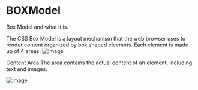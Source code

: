 # BOXModel
Box Model and what it is.

The CSS Box Model is a layout mechanism that the web browser uses to render content organized by box shaped eleemnts. 
Each element is made up of 4 areas:
![image](https://github.com/nafizjiwa/BOXModel/assets/56348190/3c261939-0bb7-4c09-9414-8b1ee4be2143)

Content Area
The area contains the actual content of an element, including text and images.

![image](https://github.com/nafizjiwa/BOXModel/assets/56348190/c4901cf1-9131-465b-aff9-61b2ef711fc8)






